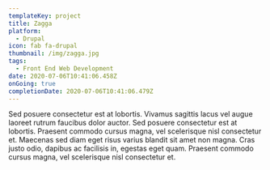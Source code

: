 ```yaml
---
templateKey: project
title: Zagga
platform:
  - Drupal
icon: fab fa-drupal
thumbnail: /img/zagga.jpg
tags:
  - Front End Web Development
date: 2020-07-06T10:41:06.458Z
onGoing: true
completionDate: 2020-07-06T10:41:06.479Z
---
```

Sed posuere consectetur est at lobortis. Vivamus sagittis lacus vel augue laoreet rutrum faucibus dolor auctor. Sed posuere consectetur est at lobortis. Praesent commodo cursus magna, vel scelerisque nisl consectetur et. Maecenas sed diam eget risus varius blandit sit amet non magna. Cras justo odio, dapibus ac facilisis in, egestas eget quam. Praesent commodo cursus magna, vel scelerisque nisl consectetur et.